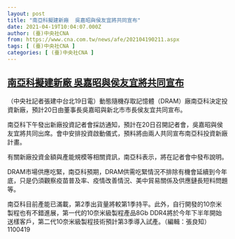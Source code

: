 ```yaml
---
layout: post
title: "南亞科擬建新廠  吳嘉昭與侯友宜將共同宣布"
date: 2021-04-19T10:04:07.000Z
author: (臺)中央社CNA
from: https://www.cna.com.tw/news/afe/202104190211.aspx
tags: [ (臺)中央社CNA ]
categories: [ (臺)中央社CNA ]
---
```

<!--1618826647000-->
[南亞科擬建新廠  吳嘉昭與侯友宜將共同宣布](https://www.cna.com.tw/news/afe/202104190211.aspx)
------

<div>
<div></div><div class="paragraph"><p>（中央社記者張建中台北19日電）動態隨機存取記憶體（DRAM）廠南亞科決定投資新廠，預計20日由董事長吳嘉昭與新北市市長侯友宜共同宣布。</p><p>南亞科下午發出新廠投資記者會採訪通知，預計在20日召開記者會，吳嘉昭與侯友宜將共同出席。會中安排投資啟動儀式，預料將由兩人共同宣布南亞科投資新廠計畫。</p><p>有關新廠投資金額與產能規模等相關資訊，南亞科表示，將在記者會中發布說明。</p><p>DRAM市場供應吃緊，南亞科預期，DRAM供需吃緊情況不排除有機會延續到今年底，只是仍須觀察疫苗普及率、疫情改善情況、美中貿易關係及供應鏈長短料問題等。</p><p>南亞科目前產能已滿載，第2季出貨量將較第1季持平。此外，自行開發的10奈米製程也有不錯進展，第一代的10奈米級製程產品8Gb DDR4將於今年下半年開始送樣客戶，第二代10奈米級製程技術預計第3季導入試產。（編輯：張良知）1100419</p></div>
</div>
